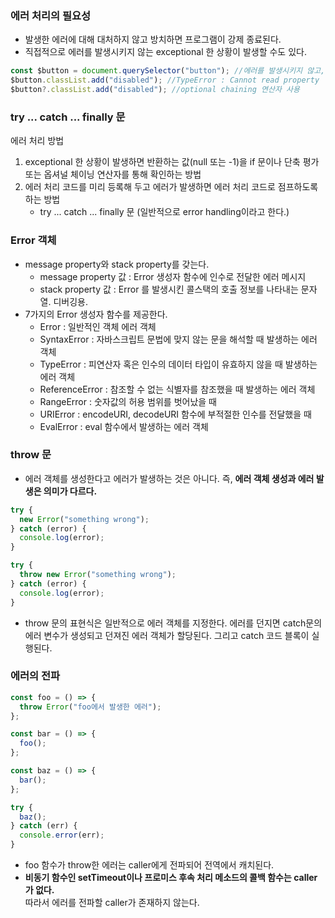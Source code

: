 ### 에러 처리의 필요성

- 발생한 에러에 대해 대처하지 않고 방치하면 프로그램이 강제 종료된다.
- 직접적으로 에러를 발생시키지 않는 exceptional 한 상황이 발생할 수도 있다.

```javascript
const $button = document.querySelector("button"); //에러를 발생시키지 않고, null을 반환한다.
$button.classList.add("disabled"); //TypeError : Cannot read property 'classList' of null
$button?.classList.add("disabled"); //optional chaining 연산자 사용
```

### try ... catch ... finally 문

에러 처리 방법

1. exceptional 한 상황이 발생하면 반환하는 값(null 또는 -1)을 if 문이나 단축 평가 또는 옵셔널 체이닝 연산자를 통해 확인하는 방법
2. 에러 처리 코드를 미리 등록해 두고 에러가 발생하면 에러 처리 코드로 점프하도록 하는 방법
   - try ... catch ... finally 문 (일반적으로 error handling이라고 한다.)

### Error 객체

- message property와 stack property를 갖는다.
  - message property 값 : Error 생성자 함수에 인수로 전달한 에러 메시지
  - stack property 값 : Error 를 발생시킨 콜스택의 호출 정보를 나타내는 문자열. 디버깅용.
- 7가지의 Error 생성자 함수를 제공한다.
  - Error : 일반적인 객체 에러 객체
  - SyntaxError : 자바스크립트 문법에 맞지 않는 문을 해석할 때 발생하는 에러 객체
  - TypeError : 피연산자 혹은 인수의 데이터 타입이 유효하지 않을 때 발생하는 에러 객체
  - ReferenceError : 참조할 수 없는 식별자를 참조했을 때 발생하는 에러 객체
  - RangeError : 숫자값의 허용 범위를 벗어났을 때
  - URIError : encodeURI, decodeURI 함수에 부적절한 인수를 전달했을 때
  - EvalError : eval 함수에서 발생하는 에러 객체

### throw 문

- 에러 객체를 생성한다고 에러가 발생하는 것은 아니다. 즉, **에러 객체 생성과 에러 발생은 의미가 다르다.**

```javascript
try {
  new Error("something wrong");
} catch (error) {
  console.log(error);
}
```

```javascript
try {
  throw new Error("something wrong");
} catch (error) {
  console.log(error);
}
```

- throw 문의 표현식은 일반적으로 에러 객체를 지정한다. 에러를 던지면 catch문의 에러 변수가 생성되고 던져진 에러 객체가 할당된다. 그리고 catch 코드 블록이 실행된다.

### 에러의 전파

```javascript
const foo = () => {
  throw Error("foo에서 발생한 에러");
};

const bar = () => {
  foo();
};

const baz = () => {
  bar();
};

try {
  baz();
} catch (err) {
  console.error(err);
}
```

- foo 함수가 throw한 에러는 caller에게 전파되어 전역에서 캐치된다.
- **비동기 함수인 setTimeout이나 프로미스 후속 처리 메소드의 콜백 함수는 caller가 없다.**  
  따라서 에러를 전파할 caller가 존재하지 않는다.

